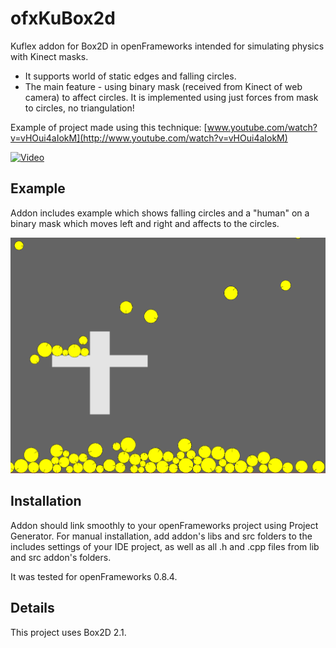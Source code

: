 # ofxKuBox2d
Kuflex addon for Box2D in openFrameworks intended for simulating physics with Kinect masks.

* It supports world of static edges and falling circles.
* The main feature - using binary mask (received from Kinect of web camera) to affect circles.
It is implemented using just forces from mask to circles, no triangulation!

Example of project made using this technique: [www.youtube.com/watch?v=vHOui4aIokM](http://www.youtube.com/watch?v=vHOui4aIokM)

[![Video](http://img.youtube.com/vi/vHOui4aIokM/0.jpg)](http://www.youtube.com/watch?v=vHOui4aIokM)


## Example
Addon includes example which shows falling circles 
and a "human" on a binary mask which moves left and right 
and affects to the circles.

![Screenshot](https://raw.githubusercontent.com/kuflex/ofxKuBox2d/master/example-shot.PNG)

## Installation
Addon should link smoothly to your openFrameworks project using Project Generator.
For manual installation, add addon's libs and src folders to the includes settings of your IDE project,
as well as all .h and .cpp files from lib and src addon's folders.

It was tested for openFrameworks 0.8.4.

## Details
This project uses Box2D 2.1.